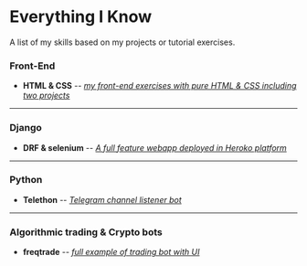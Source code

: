 # Everything I Know
A list of my skills based on my projects or tutorial exercises.

### Front-End

* **HTML & CSS** -- [_my front-end exercises with pure HTML & CSS including two projects_](https://github.com/abysswarrior/my-ui-collection)

<hr>

### Django

* **DRF & selenium** -- [_A full feature webapp deployed in Heroko platform_](https://github.com/abysswarrior/crypto-funds-portfolio)

<hr>

### Python

* **Telethon** -- [_Telegram channel listener bot_](https://github.com/abysswarrior/palantir)

<hr>

### Algorithmic trading & Crypto bots

* **freqtrade** -- [_full example of trading bot with UI_](#)

